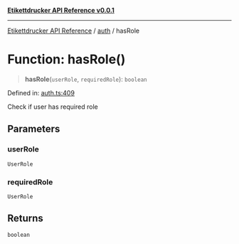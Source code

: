 [**Etikettdrucker API Reference v0.0.1**](../../README.md)

***

[Etikettdrucker API Reference](../../modules.md) / [auth](../README.md) / hasRole

# Function: hasRole()

> **hasRole**(`userRole`, `requiredRole`): `boolean`

Defined in: [auth.ts:409](https://github.com/JayeshKakkad-Rotoclear/Etikettdruck/blob/main/src/lib/auth.ts#L409)

Check if user has required role

## Parameters

### userRole

`UserRole`

### requiredRole

`UserRole`

## Returns

`boolean`
